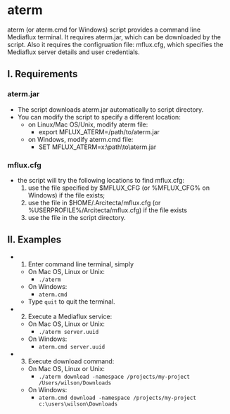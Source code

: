 # aterm

aterm (or aterm.cmd for Windows) script provides a command line Mediaflux terminal. It requires aterm.jar, which can be downloaded by the script. Also it requires the configruation file: mflux.cfg, which specifies the Mediaflux server details and user credentials.

## I. Requirements

### aterm.jar
* The script downloads aterm.jar automatically to script directory.
* You can modify the script to specify a different location:
  * on Linux/Mac OS/Unix, modify aterm file:
    * export MFLUX_ATERM=/path/to/aterm.jar
  * on Windows, modify aterm.cmd file:
    * SET MFLUX_ATERM=x:\path\to\aterm.jar

### mflux.cfg
* the script will try the following locations to find mflux.cfg:
  1. use the file specified by $MFLUX_CFG (or %MFLUX_CFG% on Windows) if the file exists;
  2. use the file in $HOME/.Arcitecta/mflux.cfg (or %USERPROFILE%/Arcitecta/mflux.cfg) if the file exists
  3. use the file in the script directory.

## II. Examples

* 1. Enter command line terminal, simply 
  * On Mac OS, Linux or Unix:
    * `./aterm`
  * On Windows:
    * `aterm.cmd`
  * Type `quit` to quit the terminal.
* 2. Execute a Mediaflux service:
  * On Mac OS, Linux or Unix:
    * `./aterm server.uuid`
  * On Windows:
    * `aterm.cmd server.uuid`
* 3. Execute download command:
  * On Mac OS, Linux or Unix:
    * `./aterm download -namespace /projects/my-project /Users/wilson/Downloads`
  * On Windows:
    * `aterm.cmd download -namespace /projects/my-project c:\users\wilson\Downloads`


